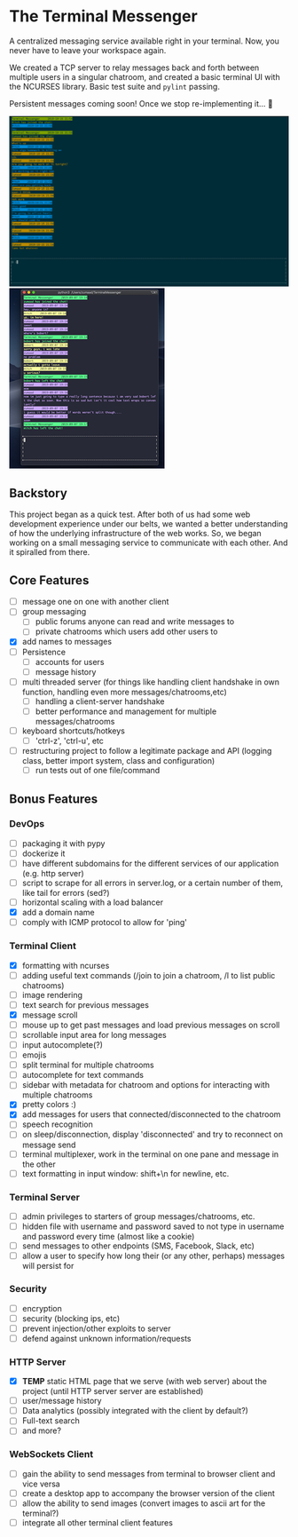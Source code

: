 # The Terminal Messenger #

A centralized messaging service available right in your terminal. Now, you never have to leave your workspace again.


We created a TCP server to relay messages back and forth between multiple users in a singular chatroom, and created a basic terminal UI with the NCURSES library. Basic test suite and `pylint` passing. 

Persistent messages coming soon! Once we stop re-implementing it... :eyes:


![Conversation Example 1](images/conversation_one.png)
![Conversation Example 2](images/conversation_two.png)

## Backstory
This project began as a quick test. After both of us had some web development experience under our belts, we wanted a better understanding of how the underlying infrastructure of the web works. So, we began working on a small messaging service to communicate with each other. And it spiralled from there.


## Core Features ##
- [ ] message one on one with another client
- [ ] group messaging
	- [ ] public forums anyone can read and write messages to
	- [ ] private chatrooms which users add other users to
- [x] add names to messages
- [ ] Persistence
	- [ ] accounts for users
	- [ ] message history
- [ ] multi threaded server (for things like handling client handshake in own function, handling even more messages/chatrooms,etc)
	- [ ] handling a client-server handshake
	- [ ] better performance and management for multiple messages/chatrooms
- [ ] keyboard shortcuts/hotkeys
  - [ ] 'ctrl-z', 'ctrl-u', etc
- [ ] restructuring project to follow a legitimate package and API (logging class, better import system, class and configuration)
    - [ ] run tests out of one file/command

## Bonus Features ##
### DevOps ###
- [ ] packaging it with pypy
- [ ] dockerize it 
- [ ] have different subdomains for the different services of our application (e.g. http server)
- [ ] script to scrape for all errors in server.log, or a certain number of them, like tail for errors (sed?)
- [ ] horizontal scaling with a load balancer
- [x] add a domain name
- [ ] comply with ICMP protocol to allow for 'ping'
### Terminal Client ###
- [x] formatting with ncurses
- [ ] adding useful text commands (/join to join a chatroom, /l to list public chatrooms)
- [ ] image rendering 
- [ ] text search for previous messages
- [x] message scroll
- [ ] mouse up to get past messages and load previous messages on scroll
- [ ] scrollable input area for long messages
- [ ] input autocomplete(?)
- [ ] emojis
- [ ] split terminal for multiple chatrooms
- [ ] autocomplete for text commands
- [ ] sidebar with metadata for chatroom and options for interacting with multiple chatrooms
- [x] pretty colors :)
- [x] add messages for users that connected/disconnected to the chatroom
- [ ] speech recognition
- [ ] on sleep/disconnection, display 'disconnected' and try to reconnect on message send
- [ ] terminal multiplexer, work in the terminal on one pane and message in the other
- [ ] text formatting in input window: shift+\n for newline, etc.
### Terminal Server ###
- [ ] admin privileges to starters of group messages/chatrooms, etc.
- [ ] hidden file with username and password saved to not type in username and password every time (almost like a cookie)
- [ ] send messages to other endpoints (SMS, Facebook, Slack, etc)
- [ ] allow a user to specify how long their (or any other, perhaps) messages will persist for
### Security ###
- [ ] encryption
- [ ] security (blocking ips, etc)
- [ ] prevent injection/other exploits to server
- [ ] defend against unknown information/requests
### HTTP Server ###
- [x] **TEMP** static HTML page that we serve (with web server) about the project (until HTTP server server are established)
- [ ] user/message history
- [ ] Data analytics (possibly integrated with the client by default?)
- [ ] Full-text search
- [ ] and more?
### WebSockets Client ###
- [ ] gain the ability to send messages from terminal to browser client and vice versa
- [ ] create a desktop app to accompany the browser version of the client
- [ ] allow the ability to send images (convert images to ascii art for the terminal?)
- [ ] integrate all other terminal client features
